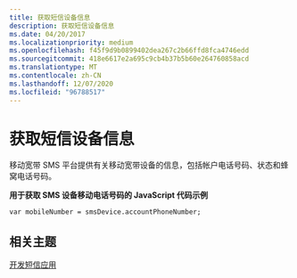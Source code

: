 ```yaml
---
title: 获取短信设备信息
description: 获取短信设备信息
ms.date: 04/20/2017
ms.localizationpriority: medium
ms.openlocfilehash: f45f9d9b0899402dea267c2b66ffd8fca4746edd
ms.sourcegitcommit: 418e6617e2a695c9cb4b37b5b60e264760858acd
ms.translationtype: MT
ms.contentlocale: zh-CN
ms.lasthandoff: 12/07/2020
ms.locfileid: "96788517"
---
```

# <a name="get-sms-device-information"></a>获取短信设备信息


移动宽带 SMS 平台提供有关移动宽带设备的信息，包括帐户电话号码、状态和蜂窝电话号码。

**用于获取 SMS 设备移动电话号码的 JavaScript 代码示例**

``` syntax
var mobileNumber = smsDevice.accountPhoneNumber;
```

## <a name="span-idrelated_topicsspanrelated-topics"></a><span id="related_topics"></span>相关主题


[开发短信应用](developing-sms-apps.md)

 

 






